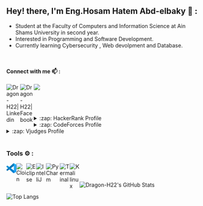 ## Hey! there,  I'm Eng.Hosam Hatem Abd-elbaky 👋  :
- Student at the Faculty of Computers and Information Science at Ain Shams University in second year.
- Interested in Programming and Software Development.
- Currently learning Cybersecurity , Web devolpment and Database.
<br>

#### Connect with me 📫 :
[<img align="left" alt="Dragon-H22|Linkedin" width="36px" src="https://img.icons8.com/color/48/000000/linkedin.png" />][linkedin]
[<img align="left" alt="Dragon-H22|Facebook" width="36px" src="https://img.icons8.com/fluent/48/000000/facebook-new.png" />][facebook]
<!-- <a href="mailto:hosam.hatem222@gmail.com"> <img src="https://img.icons8.com/fluent/48/000000/gmail.png" width="3.5%"/> -->
<a href="mailto:hosam.hatem222@gmail.com"><img src="https://img.shields.io/badge/gmail-%23DD0031.svg?&style=for-the-badge&logo=gmail&logoColor=white" width="100px"/></a>

[facebook]: https://www.facebook.com/hosam.H.222/
[linkedin]: https://www.linkedin.com/in/hosam-hatem-0a8483182/


<br><br>

<details>
 <summary>:zap: HackerRank Profile</summary>
 https://www.hackerrank.com/hosam_hatem222
</details>
 
<details>
 <summary>:zap: CodeForces Profile</summary>
 https://codeforces.com/profile/Hosam.H22
</details>
 
<details>
 <summary>:zap: Vjudges Profile</summary>
 https://vjudge.net/user/Hosam_H22
</details>

<br>
 
### Tools ⚙️ :
<img align="left" alt="Visual Studio Code" width="26px" src="https://raw.githubusercontent.com/github/explore/80688e429a7d4ef2fca1e82350fe8e3517d3494d/topics/visual-studio-code/visual-studio-code.png" />
<img align="left" alt="Cloin" width="26px" src="https://user-images.githubusercontent.com/88390970/138610801-db906560-3de2-4ede-8c59-376b807a262e.png" />
<img align="left" alt="Eclipse" width="26px" src="https://i.ibb.co/n8nNPrT/eclipse.png" />
<img align="left" alt="IntelliJ" width="26px" src="https://user-images.githubusercontent.com/88390970/138610879-2b9171b8-92ff-4a9d-b9f9-148029e165ab.png" />
<img align="left" alt="PyCharm" width="36px" src="https://i.ibb.co/yhpncpG/index.jpg" />
<!-- <img align="left" alt="Git" width="26px" src="https://raw.githubusercontent.com/github/explore/80688e429a7d4ef2fca1e82350fe8e3517d3494d/topics/git/git.png" /> -->
<img align="left" alt="Terminal" width="26px" src="https://user-images.githubusercontent.com/88390970/138610625-c3198646-292c-46ed-b515-bc55fbdbe7ec.jpg" />
<!-- <img align="left" alt="linux" width="21px" src="https://upload.wikimedia.org/wikipedia/commons/thumb/3/35/Tux.svg/1200px-Tux.svg.png" /> -->
<img align="left" alt="Kali linux" width="26px" src="https://user-images.githubusercontent.com/88390970/138610513-64b714df-b454-4c39-8e66-0c728259d1d3.jpg" />


<!--  ![kali](https://user-images.githubusercontent.com/88390970/138610513-64b714df-b454-4c39-8e66-0c728259d1d3.jpg) -->
<!--  ![Terminal](https://user-images.githubusercontent.com/88390970/138610625-c3198646-292c-46ed-b515-bc55fbdbe7ec.jpg) -->
<!--  ![clion](https://user-images.githubusercontent.com/88390970/138610801-db906560-3de2-4ede-8c59-376b807a262e.png) -->
<!--  ![IntelliJ svg](https://user-images.githubusercontent.com/88390970/138610879-2b9171b8-92ff-4a9d-b9f9-148029e165ab.png) -->
 
 <br><br>
 
![Dragon-H22's GitHub Stats](https://github-readme-stats.vercel.app/api?username=Dragon-H22&show_icons=true&locale=en&title_color=ff0000&icon_color=ff0000&text_color=ffffff&bg_color=151515)
<!-- ![Dragon-H22's GitHub Stats](https://github-readme-stats.vercel.app/api?username=Dragon-H22&hide=[%22issues%22]&show_icons=true&theme=radical) -->
![Top Langs](https://github-readme-stats.vercel.app/api/top-langs/?username=Dragon-H22&layout=compact&theme=dark)
<!-- ![Current Streak](https://github-readme-streak-stats.herokuapp.com/?user=Dragon-H22&theme=dark) -->
